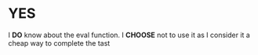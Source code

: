 # YES

I **DO** know about the eval function. I **CHOOSE** not to use it as I consider it a cheap way to complete the tast